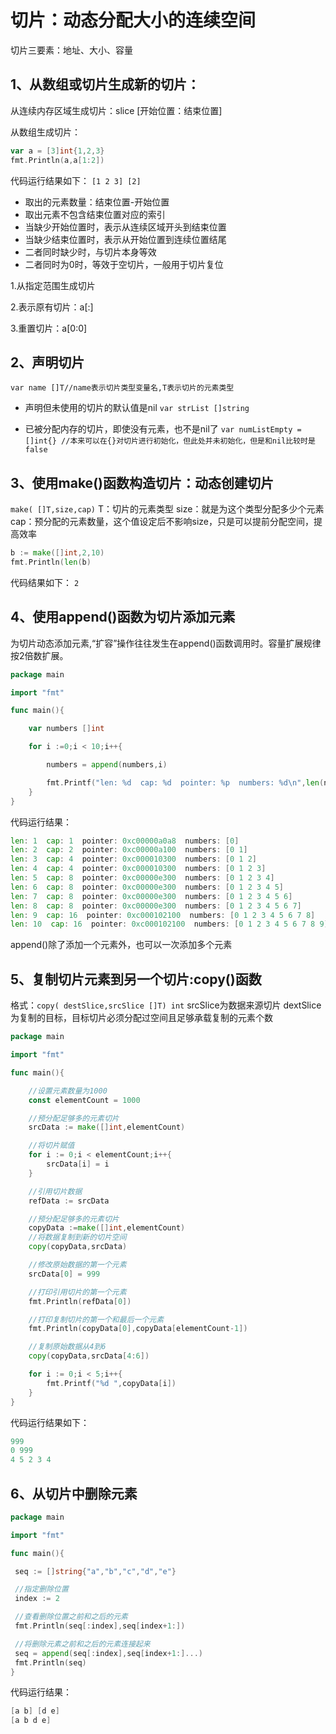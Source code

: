 # 切片：动态分配大小的连续空间

切片三要素：地址、大小、容量

## 1、从数组或切片生成新的切片：
从连续内存区域生成切片：slice [开始位置：结束位置]

从数组生成切片：
```go
var a = [3]int{1,2,3}
fmt.Println(a,a[1:2])
```
代码运行结果如下：
`[1 2 3] [2]`

* 取出的元素数量：结束位置-开始位置
* 取出元素不包含结束位置对应的索引
* 当缺少开始位置时，表示从连续区域开头到结束位置
* 当缺少结束位置时，表示从开始位置到连续位置结尾
* 二者同时缺少时，与切片本身等效
* 二者同时为0时，等效于空切片，一般用于切片复位


1.从指定范围生成切片

2.表示原有切片：a[:]

3.重置切片：a[0:0]

## 2、声明切片
`var name []T//name表示切片类型变量名,T表示切片的元素类型`

* 声明但未使用的切片的默认值是nil
`var strList []string`

* 已被分配内存的切片，即使没有元素，也不是nil了
`var numListEmpty = []int{} //本来可以在{}对切片进行初始化，但此处并未初始化，但是和nil比较时是false`

## 3、使用make()函数构造切片：动态创建切片
`make( []T,size,cap)`
T：切片的元素类型
size：就是为这个类型分配多少个元素
cap：预分配的元素数量，这个值设定后不影响size，只是可以提前分配空间，提高效率

```go
b := make([]int,2,10)
fmt.Println(len(b)
```
代码结果如下：
`2`

## 4、使用append()函数为切片添加元素
为切片动态添加元素,“扩容”操作往往发生在append()函数调用时。容量扩展规律按2倍数扩展。
  
```go
package main

import "fmt"

func main(){

	var numbers []int

	for i :=0;i < 10;i++{

		numbers = append(numbers,i)

		fmt.Printf("len: %d  cap: %d  pointer: %p  numbers: %d\n",len(numbers),cap(numbers),numbers,numbers)
	}
}
```

代码运行结果：
```go
len: 1  cap: 1  pointer: 0xc00000a0a8  numbers: [0]
len: 2  cap: 2  pointer: 0xc00000a100  numbers: [0 1]
len: 3  cap: 4  pointer: 0xc000010300  numbers: [0 1 2]
len: 4  cap: 4  pointer: 0xc000010300  numbers: [0 1 2 3]
len: 5  cap: 8  pointer: 0xc00000e300  numbers: [0 1 2 3 4]
len: 6  cap: 8  pointer: 0xc00000e300  numbers: [0 1 2 3 4 5]
len: 7  cap: 8  pointer: 0xc00000e300  numbers: [0 1 2 3 4 5 6]
len: 8  cap: 8  pointer: 0xc00000e300  numbers: [0 1 2 3 4 5 6 7]
len: 9  cap: 16  pointer: 0xc000102100  numbers: [0 1 2 3 4 5 6 7 8]
len: 10  cap: 16  pointer: 0xc000102100  numbers: [0 1 2 3 4 5 6 7 8 9] //len()并不等于cap
```

append()除了添加一个元素外，也可以一次添加多个元素


## 5、复制切片元素到另一个切片:copy()函数
格式：`copy( destSlice,srcSlice []T) int`
srcSlice为数据来源切片
dextSlice为复制的目标，目标切片必须分配过空间且足够承载复制的元素个数

```go
package main

import "fmt"

func main(){

	//设置元素数量为1000
	const elementCount = 1000

	//预分配足够多的元素切片
	srcData := make([]int,elementCount)

	//将切片赋值
	for i := 0;i < elementCount;i++{
		srcData[i] = i
	}

	//引用切片数据
	refData := srcData

	//预分配足够多的元素切片
	copyData :=make([]int,elementCount)
	//将数据复制到新的切片空间
	copy(copyData,srcData)

	//修改原始数据的第一个元素
	srcData[0] = 999

	//打印引用切片的第一个元素
	fmt.Println(refData[0])

	//打印复制切片的第一个和最后一个元素
	fmt.Println(copyData[0],copyData[elementCount-1])

	//复制原始数据从4到6
	copy(copyData,srcData[4:6])

	for i := 0;i < 5;i++{
		fmt.Printf("%d ",copyData[i])
	}
}
```
代码运行结果如下：
```go
999
0 999
4 5 2 3 4
```

## 6、从切片中删除元素

```go
package main

import "fmt"

func main(){

 seq := []string{"a","b","c","d","e"}

 //指定删除位置
 index := 2

 //查看删除位置之前和之后的元素
 fmt.Println(seq[:index],seq[index+1:])

 //将删除元素之前和之后的元素连接起来
 seq = append(seq[:index],seq[index+1:]...)
 fmt.Println(seq)
}
```

代码运行结果：
```go
[a b] [d e]
[a b d e]
```




